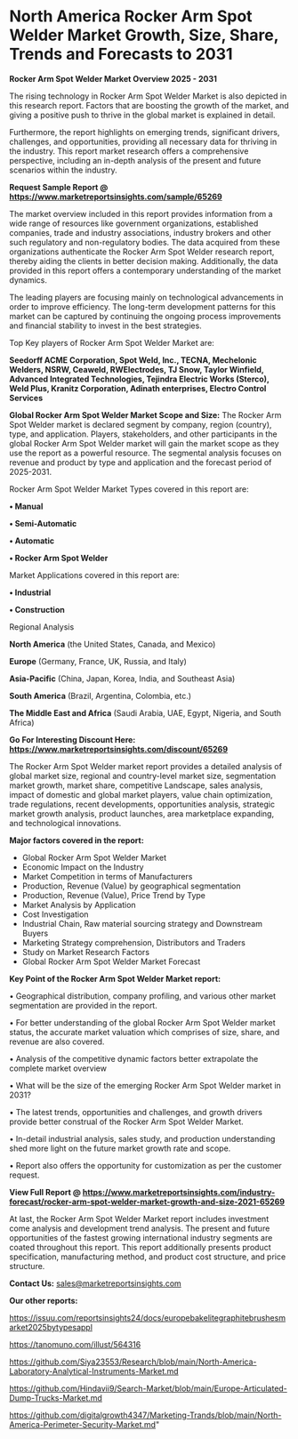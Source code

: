 # North America Rocker Arm Spot Welder Market Growth, Size, Share, Trends and Forecasts to 2031

<Strong> Rocker Arm Spot Welder Market Overview 2025 - 2031</strong>

The rising technology in Rocker Arm Spot Welder Market is also depicted in this research report. Factors that are boosting the growth of the market, and giving a positive push to thrive in the global market is explained in detail.

Furthermore, the report highlights on emerging trends, significant drivers, challenges, and opportunities, providing all necessary data for thriving in the industry. This report market research offers a comprehensive perspective, including an in-depth analysis of the present and future scenarios within the industry.

<strong>Request Sample Report @ <a href=https://www.marketreportsinsights.com/sample/65269>https://www.marketreportsinsights.com/sample/65269</a></strong>

The market overview included in this report provides information from a wide range of resources like government organizations, established companies, trade and industry associations, industry brokers and other such regulatory and non-regulatory bodies. The data acquired from these organizations authenticate the Rocker Arm Spot Welder research report, thereby aiding the clients in better decision making. Additionally, the data provided in this report offers a contemporary understanding of the market dynamics.

The leading players are focusing mainly on technological advancements in order to improve efficiency. The long-term development patterns for this market can be captured by continuing the ongoing process improvements and financial stability to invest in the best strategies.

Top Key players of Rocker Arm Spot Welder Market are:

<strong>Seedorff ACME Corporation, Spot Weld, Inc., TECNA, Mechelonic Welders, NSRW, Ceaweld, RWElectrodes, TJ Snow, Taylor Winfield, Advanced Integrated Technologies, Tejindra Electric Works (Sterco), Weld Plus, Kranitz Corporation, Adinath enterprises, Electro Control Services</strong>

<strong><b>Global Rocker Arm Spot Welder Market Scope and Size:</b></strong>
The Rocker Arm Spot Welder market is declared segment by company, region (country), type, and application. Players, stakeholders, and other participants in the global Rocker Arm Spot Welder market will gain the market scope as they use the report as a powerful resource. The segmental analysis focuses on revenue and product by type and application and the forecast period of 2025-2031.

Rocker Arm Spot Welder Market Types covered in this report are:

<strong>• Manual

• Semi-Automatic

• Automatic

• Rocker Arm Spot Welder</strong>

Market Applications covered in this report are:

<strong>• Industrial

• Construction</strong> 

Regional Analysis

<strong>North America</strong> (the United States, Canada, and Mexico)

<strong>Europe</strong> (Germany, France, UK, Russia, and Italy)

<strong>Asia-Pacific</strong> (China, Japan, Korea, India, and Southeast Asia)

<strong>South America</strong> (Brazil, Argentina, Colombia, etc.)

<strong>The Middle East and Africa</strong> (Saudi Arabia, UAE, Egypt, Nigeria, and South Africa)

<strong>Go For Interesting Discount Here: <a href=https://www.marketreportsinsights.com/discount/65269>https://www.marketreportsinsights.com/discount/65269</a></strong>

The Rocker Arm Spot Welder market report provides a detailed analysis of global market size, regional and country-level market size, segmentation market growth, market share, competitive Landscape, sales analysis, impact of domestic and global market players, value chain optimization, trade regulations, recent developments, opportunities analysis, strategic market growth analysis, product launches, area marketplace expanding, and technological innovations.

<strong><b>Major factors covered in the report:</b></strong>
<ul>
  <li>Global Rocker Arm Spot Welder Market </li>
  <li>Economic Impact on the Industry</li>
  <li>Market Competition in terms of Manufacturers</li>
  <li>Production, Revenue (Value) by geographical segmentation</li>
  <li>Production, Revenue (Value), Price Trend by Type</li>
  <li>Market Analysis by Application</li>
  <li>Cost Investigation</li>
  <li>Industrial Chain, Raw material sourcing strategy and Downstream Buyers</li>
  <li>Marketing Strategy comprehension, Distributors and Traders</li>
  <li>Study on Market Research Factors</li>
  <li>Global Rocker Arm Spot Welder Market Forecast</li>
</ul>

<strong><b>Key Point of the Rocker Arm Spot Welder Market report:</b></strong>

• Geographical distribution, company profiling, and various other market segmentation are provided in the report.

• For better understanding of the global Rocker Arm Spot Welder market status, the accurate market valuation which comprises of size, share, and revenue are also covered.

• Analysis of the competitive dynamic factors better extrapolate the complete market overview

• What will be the size of the emerging Rocker Arm Spot Welder market in 2031?

• The latest trends, opportunities and challenges, and growth drivers provide better construal of the Rocker Arm Spot Welder Market.

• In-detail industrial analysis, sales study, and production understanding shed more light on the future market growth rate and scope.

• Report also offers the opportunity for customization as per the customer request.

<strong><b>View Full Report @ <a href=https://www.marketreportsinsights.com/industry-forecast/rocker-arm-spot-welder-market-growth-and-size-2021-65269>https://www.marketreportsinsights.com/industry-forecast/rocker-arm-spot-welder-market-growth-and-size-2021-65269</a></b></strong>


At last, the Rocker Arm Spot Welder Market report includes investment come analysis and development trend analysis. The present and future opportunities of the fastest growing international industry segments are coated throughout this report. This report additionally presents product specification, manufacturing method, and product cost structure, and price structure.

<strong>Contact Us:</strong>
sales@marketreportsinsights.com

<strong>Our other reports:</strong>

<a href=https://issuu.com/reportsinsights24/docs/europebakelitegraphitebrushesmarket2025bytypesappl>https://issuu.com/reportsinsights24/docs/europebakelitegraphitebrushesmarket2025bytypesappl</a>

<a href=https://tanomuno.com/illust/564316>https://tanomuno.com/illust/564316</a>

<a href=https://github.com/Siya23553/Research/blob/main/North-America-Laboratory-Analytical-Instruments-Market.md>https://github.com/Siya23553/Research/blob/main/North-America-Laboratory-Analytical-Instruments-Market.md</a>

<a href=https://github.com/Hindavii9/Search-Market/blob/main/Europe-Articulated-Dump-Trucks-Market.md>https://github.com/Hindavii9/Search-Market/blob/main/Europe-Articulated-Dump-Trucks-Market.md</a>

<a href=https://github.com/digitalgrowth4347/Marketing-Trands/blob/main/North-America-Perimeter-Security-Market.md>https://github.com/digitalgrowth4347/Marketing-Trands/blob/main/North-America-Perimeter-Security-Market.md</a>"
